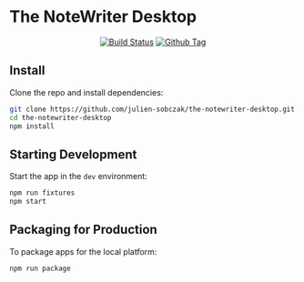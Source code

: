 # The NoteWriter Desktop

<div align="center">

[![Build Status][github-actions-status]][github-actions-url]
[![Github Tag][github-tag-image]][github-tag-url]

</div>

## Install

Clone the repo and install dependencies:

```bash
git clone https://github.com/julien-sobczak/the-notewriter-desktop.git
cd the-notewriter-desktop
npm install
```

## Starting Development

Start the app in the `dev` environment:

```bash
npm run fixtures
npm start
```

## Packaging for Production

To package apps for the local platform:

```bash
npm run package
```

[github-actions-status]: https://github.com/julien-sobczak/the-notewriter-desktop/workflows/Test/badge.svg
[github-actions-url]: https://github.com/julien-sobczak/the-notewriter-desktop/actions
[github-tag-image]: https://img.shields.io/github/tag/julien-sobczak/the-notewriter-desktop.svg?label=version
[github-tag-url]: https://github.com/julien-sobczak/the-notewriter-desktop/releases/latest


